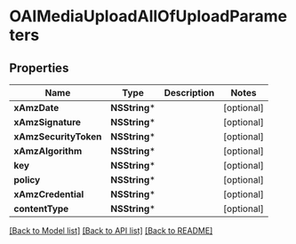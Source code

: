 # OAIMediaUploadAllOfUploadParameters

## Properties
Name | Type | Description | Notes
------------ | ------------- | ------------- | -------------
**xAmzDate** | **NSString*** |  | [optional] 
**xAmzSignature** | **NSString*** |  | [optional] 
**xAmzSecurityToken** | **NSString*** |  | [optional] 
**xAmzAlgorithm** | **NSString*** |  | [optional] 
**key** | **NSString*** |  | [optional] 
**policy** | **NSString*** |  | [optional] 
**xAmzCredential** | **NSString*** |  | [optional] 
**contentType** | **NSString*** |  | [optional] 

[[Back to Model list]](../README.md#documentation-for-models) [[Back to API list]](../README.md#documentation-for-api-endpoints) [[Back to README]](../README.md)



